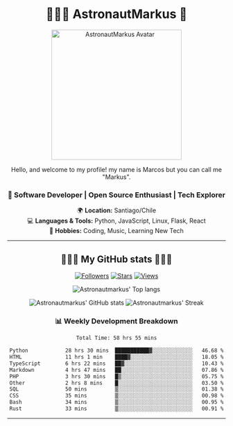 <div align="center">

# 👨🏻‍🚀 AstronautMarkus 🚀

<img src="https://avatars.githubusercontent.com/u/107640696?v=4" alt="AstronautMarkus Avatar" width="300">

Hello, and welcome to my profile! my name is Marcos but you can call me "Markus".

### 🚀 Software Developer | Open Source Enthusiast | Tech Explorer

🌍 **Location:** Santiago/Chile  
💻 **Languages & Tools:** Python, JavaScript, Linux, Flask, React  
🌟 **Hobbies:** Coding, Music, Learning New Tech  

---
## 🌟🌟🌟 My GitHub stats 🌟🌟🌟



[![Followers](https://img.shields.io/github/followers/AstronautMarkus?label=Followers&style=for-the-badge&color=red)](https://github.com/AstronautMarkus?tab=followers)
[![Stars](https://img.shields.io/github/stars/AstronautMarkus?label=Stars&style=for-the-badge&color=green)](https://github.com/AstronautMarkus?tab=repositories)
[![Views](http://estruyf-github.azurewebsites.net/api/VisitorHit?user=astronautmarkus&countColorcountColor&countColor=lightblue)](https://github.com/AstronautMarkus?tab=repositories)



![Astronautmarkus' Top langs](https://github-readme-stats.vercel.app/api/top-langs/?username=astronautmarkus&hide_progress=false)

![Astronautmarkus' GitHub stats](https://github-readme-stats.vercel.app/api?username=astronautmarkus&show_icons=true)
![Astronautmarkus' Streak](https://github-readme-streak-stats.herokuapp.com/?user=astronautmarkus&theme=default&hide_border=true)


### 📊 Weekly Development Breakdown
<!--START_SECTION:waka-->

```txt
Total Time: 58 hrs 55 mins

Python            28 hrs 30 mins  ███████████▓░░░░░░░░░░░░░   46.68 %
HTML              11 hrs 1 min    ████▓░░░░░░░░░░░░░░░░░░░░   18.05 %
TypeScript        6 hrs 22 mins   ██▓░░░░░░░░░░░░░░░░░░░░░░   10.43 %
Markdown          4 hrs 47 mins   ██░░░░░░░░░░░░░░░░░░░░░░░   07.86 %
PHP               3 hrs 30 mins   █▒░░░░░░░░░░░░░░░░░░░░░░░   05.75 %
Other             2 hrs 8 mins    █░░░░░░░░░░░░░░░░░░░░░░░░   03.50 %
SQL               50 mins         ▒░░░░░░░░░░░░░░░░░░░░░░░░   01.38 %
CSS               35 mins         ▒░░░░░░░░░░░░░░░░░░░░░░░░   00.98 %
Bash              34 mins         ▒░░░░░░░░░░░░░░░░░░░░░░░░   00.95 %
Rust              33 mins         ▒░░░░░░░░░░░░░░░░░░░░░░░░   00.91 %
```

<!--END_SECTION:waka-->


---

</div>
